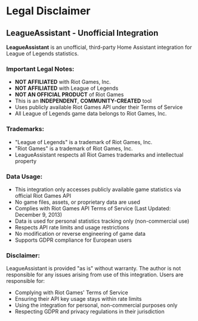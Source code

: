 # Legal Disclaimer

## LeagueAssistant - Unofficial Integration

**LeagueAssistant** is an unofficial, third-party Home Assistant integration for League of Legends statistics.

### Important Legal Notes:

- **NOT AFFILIATED** with Riot Games, Inc.
- **NOT AFFILIATED** with League of Legends
- **NOT AN OFFICIAL PRODUCT** of Riot Games
- This is an **INDEPENDENT**, **COMMUNITY-CREATED** tool
- Uses publicly available Riot Games API under their Terms of Service
- All League of Legends game data belongs to Riot Games, Inc.

### Trademarks:

- "League of Legends" is a trademark of Riot Games, Inc.
- "Riot Games" is a trademark of Riot Games, Inc.
- LeagueAssistant respects all Riot Games trademarks and intellectual property

### Data Usage:

- This integration only accesses publicly available game statistics via official Riot Games API
- No game files, assets, or proprietary data are used
- Complies with Riot Games API Terms of Service (Last Updated: December 9, 2013)
- Data is used for personal statistics tracking only (non-commercial use)
- Respects API rate limits and usage restrictions
- No modification or reverse engineering of game data
- Supports GDPR compliance for European users

### Disclaimer:

LeagueAssistant is provided "as is" without warranty. The author is not responsible for any issues arising from use of this integration. Users are responsible for:
- Complying with Riot Games' Terms of Service
- Ensuring their API key usage stays within rate limits
- Using the integration for personal, non-commercial purposes only
- Respecting GDPR and privacy regulations in their jurisdiction
